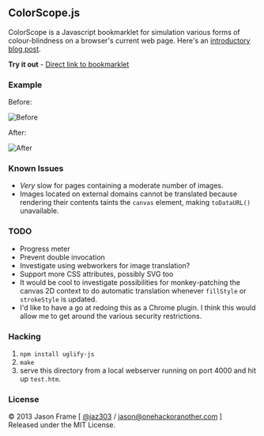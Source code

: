 ## ColorScope.js

ColorScope is a Javascript bookmarklet for simulation various forms of colour-blindness on a browser's current web page. Here's an [introductory blog post](http://jasonframe.co.uk/logfile/2013/06/colorscope/).

__Try it out__ - [Direct link to bookmarklet](http://jasonframe.co.uk/logfile/2013/06/colorscope/#bookmarklet)

### Example

Before:

![Before](https://raw.github.com/jaz303/ColorScope.js/master/before.png)

After:

![After](https://raw.github.com/jaz303/ColorScope.js/master/after.png)

### Known Issues

  * *Very* slow for pages containing a moderate number of images.
  * Images located on external domains cannot be translated because rendering their contents taints the `canvas` element, making `toDataURL()` unavailable.

### TODO

  * Progress meter
  * Prevent double invocation
  * Investigate using webworkers for image translation?
  * Support more CSS attributes, possibly SVG too
  * It would be cool to investigate possibilities for monkey-patching the canvas 2D context to do automatic translation whenever `fillStyle` or `strokeStyle` is updated.
  * I'd like to have a go at redoing this as a Chrome plugin. I think this would allow me to get around the various security restrictions.

### Hacking

  1. `npm install uglify-js`
  2. `make`
  3. serve this directory from a local webserver running on port 4000 and hit up `test.htm`.

### License

&copy; 2013 Jason Frame [ [@jaz303](http://twitter.com/jaz303) / [jason@onehackoranother.com](mailto:jason@onehackoranother.com) ]  
Released under the MIT License.

